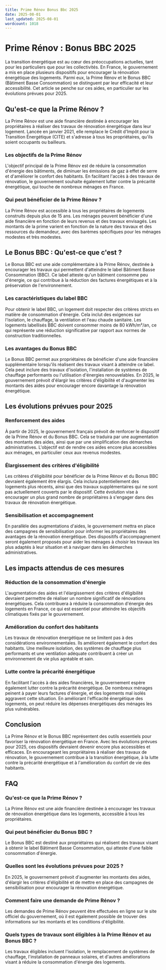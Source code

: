 ```yaml
---
title: Prime Rénov Bonus Bbc 2025
date: 2025-08-01
last_updated: 2025-08-01
wordcount: 1018
---
```


# Prime Rénov : Bonus BBC 2025

La transition énergétique est au cœur des préoccupations actuelles, tant pour les particuliers que pour les collectivités. En France, le gouvernement a mis en place plusieurs dispositifs pour encourager la rénovation énergétique des logements. Parmi eux, la Prime Rénov et le Bonus BBC (Bâtiment Basse Consommation) se distinguent par leur efficacité et leur accessibilité. Cet article se penche sur ces aides, en particulier sur les évolutions prévues pour 2025.

## Qu'est-ce que la Prime Rénov ?

La Prime Rénov est une aide financière destinée à encourager les propriétaires à réaliser des travaux de rénovation énergétique dans leur logement. Lancée en janvier 2021, elle remplace le Crédit d'Impôt pour la Transition Énergétique (CITE) et s'adresse à tous les propriétaires, qu'ils soient occupants ou bailleurs. 

### Les objectifs de la Prime Rénov

L'objectif principal de la Prime Rénov est de réduire la consommation d'énergie des bâtiments, de diminuer les émissions de gaz à effet de serre et d'améliorer le confort des habitants. En facilitant l'accès à des travaux de rénovation, le gouvernement souhaite également lutter contre la précarité énergétique, qui touche de nombreux ménages en France.

### Qui peut bénéficier de la Prime Rénov ?

La Prime Rénov est accessible à tous les propriétaires de logements construits depuis plus de 15 ans. Les ménages peuvent bénéficier d'une aide financière en fonction de leurs revenus et des travaux envisagés. Les montants de la prime varient en fonction de la nature des travaux et des ressources du demandeur, avec des barèmes spécifiques pour les ménages modestes et très modestes.

## Le Bonus BBC : Qu'est-ce que c'est ?

Le Bonus BBC est une aide complémentaire à la Prime Rénov, destinée à encourager les travaux qui permettent d'atteindre le label Bâtiment Basse Consommation (BBC). Ce label atteste qu'un bâtiment consomme peu d'énergie, ce qui contribue à la réduction des factures énergétiques et à la préservation de l'environnement.

### Les caractéristiques du label BBC

Pour obtenir le label BBC, un logement doit respecter des critères stricts en matière de consommation d'énergie. Cela inclut des exigences sur l'isolation, le chauffage, la ventilation et l'eau chaude sanitaire. Les logements labellisés BBC doivent consommer moins de 80 kWh/m²/an, ce qui représente une réduction significative par rapport aux normes de construction traditionnelles.

### Les avantages du Bonus BBC

Le Bonus BBC permet aux propriétaires de bénéficier d'une aide financière supplémentaire lorsqu'ils réalisent des travaux visant à atteindre ce label. Cela peut inclure des travaux d'isolation, l'installation de systèmes de chauffage performants ou l'utilisation d'énergies renouvelables. En 2025, le gouvernement prévoit d'élargir les critères d'éligibilité et d'augmenter les montants des aides pour encourager encore davantage la rénovation énergétique.

## Les évolutions prévues pour 2025

### Renforcement des aides

À partir de 2025, le gouvernement français prévoit de renforcer le dispositif de la Prime Rénov et du Bonus BBC. Cela se traduira par une augmentation des montants des aides, ainsi que par une simplification des démarches administratives. L'objectif est de rendre ces aides encore plus accessibles aux ménages, en particulier ceux aux revenus modestes.

### Élargissement des critères d'éligibilité

Les critères d'éligibilité pour bénéficier de la Prime Rénov et du Bonus BBC devraient également être élargis. Cela inclura potentiellement des logements plus récents, ainsi que des travaux supplémentaires qui ne sont pas actuellement couverts par le dispositif. Cette évolution vise à encourager un plus grand nombre de propriétaires à s'engager dans des travaux de rénovation énergétique.

### Sensibilisation et accompagnement

En parallèle des augmentations d'aides, le gouvernement mettra en place des campagnes de sensibilisation pour informer les propriétaires des avantages de la rénovation énergétique. Des dispositifs d'accompagnement seront également proposés pour aider les ménages à choisir les travaux les plus adaptés à leur situation et à naviguer dans les démarches administratives.

## Les impacts attendus de ces mesures

### Réduction de la consommation d'énergie

L'augmentation des aides et l'élargissement des critères d'éligibilité devraient permettre de réaliser un nombre significatif de rénovations énergétiques. Cela contribuera à réduire la consommation d'énergie des logements en France, ce qui est essentiel pour atteindre les objectifs climatiques fixés par le gouvernement.

### Amélioration du confort des habitants

Les travaux de rénovation énergétique ne se limitent pas à des considérations environnementales. Ils améliorent également le confort des habitants. Une meilleure isolation, des systèmes de chauffage plus performants et une ventilation adéquate contribuent à créer un environnement de vie plus agréable et sain.

### Lutte contre la précarité énergétique

En facilitant l'accès à des aides financières, le gouvernement espère également lutter contre la précarité énergétique. De nombreux ménages peinent à payer leurs factures d'énergie, et des logements mal isolés aggravent cette situation. En améliorant l'efficacité énergétique des logements, on peut réduire les dépenses énergétiques des ménages les plus vulnérables.

## Conclusion

La Prime Rénov et le Bonus BBC représentent des outils essentiels pour favoriser la rénovation énergétique en France. Avec les évolutions prévues pour 2025, ces dispositifs devraient devenir encore plus accessibles et efficaces. En encourageant les propriétaires à réaliser des travaux de rénovation, le gouvernement contribue à la transition énergétique, à la lutte contre la précarité énergétique et à l'amélioration du confort de vie des habitants.

## FAQ

### Qu'est-ce que la Prime Rénov ?

La Prime Rénov est une aide financière destinée à encourager les travaux de rénovation énergétique dans les logements, accessible à tous les propriétaires.

### Qui peut bénéficier du Bonus BBC ?

Le Bonus BBC est destiné aux propriétaires qui réalisent des travaux visant à obtenir le label Bâtiment Basse Consommation, qui atteste d'une faible consommation d'énergie.

### Quelles sont les évolutions prévues pour 2025 ?

En 2025, le gouvernement prévoit d'augmenter les montants des aides, d'élargir les critères d'éligibilité et de mettre en place des campagnes de sensibilisation pour encourager la rénovation énergétique.

### Comment faire une demande de Prime Rénov ?

Les demandes de Prime Rénov peuvent être effectuées en ligne sur le site officiel du gouvernement, où il est également possible de trouver des informations sur les montants et les conditions d'éligibilité.

### Quels types de travaux sont éligibles à la Prime Rénov et au Bonus BBC ?

Les travaux éligibles incluent l'isolation, le remplacement de systèmes de chauffage, l'installation de panneaux solaires, et d'autres améliorations visant à réduire la consommation d'énergie des logements.